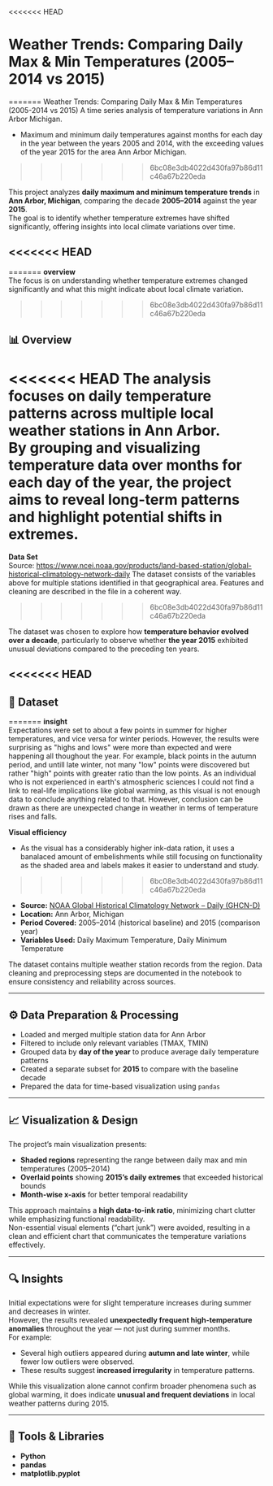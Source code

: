 <<<<<<< HEAD
# Weather Trends: Comparing Daily Max & Min Temperatures (2005–2014 vs 2015)
=======
Weather Trends: Comparing Daily Max & Min Temperatures (2005-2014 vs 2015)
A time series analysis of temperature variations in Ann Arbor Michigan.
 * Maximum and minimum daily temperatures against months for each day in the year between the years 2005 and 2014, with the exceeding values of the year 2015 for the area Ann Arbor Michigan.
>>>>>>> 6bc08e3db4022d430fa97b86d11c46a67b220eda

This project analyzes **daily maximum and minimum temperature trends** in **Ann Arbor, Michigan**, comparing the decade **2005–2014** against the year **2015**.  
The goal is to identify whether temperature extremes have shifted significantly, offering insights into local climate variations over time.

<<<<<<< HEAD
---
=======
**overview**  
The focus is on understanding whether temperature extremes changed significantly and what this might indicate about local climate variation.
>>>>>>> 6bc08e3db4022d430fa97b86d11c46a67b220eda

## 📊 Overview

<<<<<<< HEAD
The analysis focuses on daily temperature patterns across multiple local weather stations in Ann Arbor.  
By grouping and visualizing temperature data over months for each day of the year, the project aims to reveal long-term patterns and highlight potential shifts in extremes.
=======
**Data Set**  
Source: https://www.ncei.noaa.gov/products/land-based-station/global-historical-climatology-network-daily
The dataset consists of the variables above for multiple stations identified in that geographical area.
Features and cleaning are described in the file in a coherent way.
>>>>>>> 6bc08e3db4022d430fa97b86d11c46a67b220eda

The dataset was chosen to explore how **temperature behavior evolved over a decade**, particularly to observe whether **the year 2015** exhibited unusual deviations compared to the preceding ten years.

<<<<<<< HEAD
---

## 🧾 Dataset
=======
**insight**  
Expectations were set to about a few points in summer for higher temperatures, and vice versa for winter periods. However, the results were surprising as "highs and lows" were more than expected and were happening all thoughout the year. For example, black points in the autumn period, and untill late winter, not many "low" points were discovered but rather "high" points with greater ratio than the low points. As an individual who is not experienced in earth's atmospheric sciences I could not find a link to real-life implications like global warming, as this visual is not enough data to conclude anything related to that. However, conclusion can be drawn as there are unexpected change in weather in terms of temperature rises and falls.

**Visual efficiency**  
* As the visual has a considerably higher ink-data ration, it uses a banalaced amount of embelishments while still focusing on functionality as the shaded area and labels makes it easier to understand and study.
>>>>>>> 6bc08e3db4022d430fa97b86d11c46a67b220eda

- **Source:** [NOAA Global Historical Climatology Network – Daily (GHCN-D)](https://www.ncei.noaa.gov/products/land-based-station/global-historical-climatology-network-daily)  
- **Location:** Ann Arbor, Michigan  
- **Period Covered:** 2005–2014 (historical baseline) and 2015 (comparison year)  
- **Variables Used:** Daily Maximum Temperature, Daily Minimum Temperature  

The dataset contains multiple weather station records from the region. Data cleaning and preprocessing steps are documented in the notebook to ensure consistency and reliability across sources.

---

## ⚙️ Data Preparation & Processing

- Loaded and merged multiple station data for Ann Arbor  
- Filtered to include only relevant variables (TMAX, TMIN)  
- Grouped data by **day of the year** to produce average daily temperature patterns  
- Created a separate subset for **2015** to compare with the baseline decade  
- Prepared the data for time-based visualization using `pandas`

---

## 📈 Visualization & Design

The project’s main visualization presents:

- **Shaded regions** representing the range between daily max and min temperatures (2005–2014)  
- **Overlaid points** showing **2015’s daily extremes** that exceeded historical bounds  
- **Month-wise x-axis** for better temporal readability  

This approach maintains a **high data-to-ink ratio**, minimizing chart clutter while emphasizing functional readability.  
Non-essential visual elements (“chart junk”) were avoided, resulting in a clean and efficient chart that communicates the temperature variations effectively.

---

## 🔍 Insights

Initial expectations were for slight temperature increases during summer and decreases in winter.  
However, the results revealed **unexpectedly frequent high-temperature anomalies** throughout the year — not just during summer months.  
For example:
- Several high outliers appeared during **autumn and late winter**, while fewer low outliers were observed.  
- These results suggest **increased irregularity** in temperature patterns.

While this visualization alone cannot confirm broader phenomena such as global warming, it does indicate **unusual and frequent deviations** in local weather patterns during 2015.

---

## 🧩 Tools & Libraries

- **Python**
- **pandas**
- **matplotlib.pyplot**